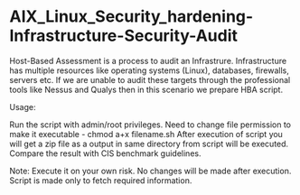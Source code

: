 # AIX_Linux_Security_hardening-Infrastructure-Security-Audit
Host-Based Assessment is a process to audit an Infrastrure. Infrastructure has multiple resources like operating systems (Linux), databases, firewalls, servers etc. If we are unable to audit these targets through the professional tools like Nessus and Qualys then in this scenario we prepare HBA script.

Usage:

Run the script with admin/root privileges.
Need to change file permission to make it executable - chmod a+x filename.sh
After execution of script you will get a zip file as a output in same directory from script will be executed.
Compare the result with CIS benchmark guidelines.

Note: Execute it on your own risk. No changes will be made after execution. Script is made only to fetch required information.
